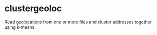 # clustergeoloc
Read geolocations from one or more files and cluster addresses together using k-means.
